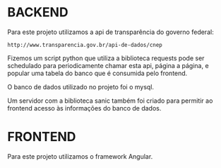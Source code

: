 **BACKEND**
========================================================================

Para este projeto utilizamos a api de transparência do governo federal:

    http://www.transparencia.gov.br/api-de-dados/cnep
    
Fizemos um script python que utiliza a biblioteca requests pode ser schedulado para periodicamente chamar esta api,
página a página, e popular uma tabela do banco que é consumida pelo frontend.

O banco de dados utilizado no projeto foi o mysql.

Um servidor com a biblioteca sanic também foi criado para permitir ao frontend acesso às informações do banco
de dados.

**FRONTEND**
========================================================================

Para este projeto utilizamos o framework Angular.
